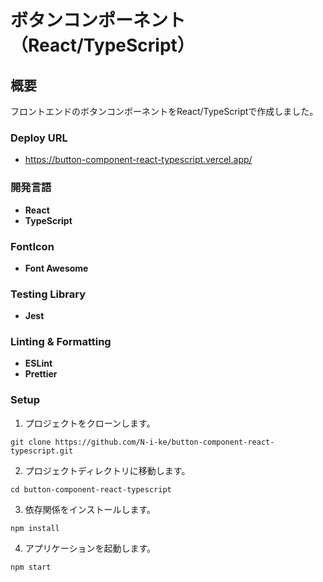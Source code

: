 # ボタンコンポーネント（React/TypeScript）

## 概要

フロントエンドのボタンコンポーネントをReact/TypeScriptで作成しました。

### Deploy URL

- https://button-component-react-typescript.vercel.app/

### 開発言語

- **React**
- **TypeScript**

### FontIcon

- **Font Awesome**

### Testing Library

- **Jest**

### Linting & Formatting

- **ESLint**
- **Prettier**

### Setup

1. プロジェクトをクローンします。

```
git clone https://github.com/N-i-ke/button-component-react-typescript.git
```
2.  プロジェクトディレクトリに移動します。

```
cd button-component-react-typescript
```

3.  依存関係をインストールします。

```
npm install
```
4. アプリケーションを起動します。

```
npm start
```